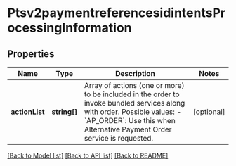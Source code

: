 # Ptsv2paymentreferencesidintentsProcessingInformation

## Properties
Name | Type | Description | Notes
------------ | ------------- | ------------- | -------------
**actionList** | **string[]** | Array of actions (one or more) to be included in the order to invoke bundled services along with order. Possible values: - &#x60;AP_ORDER&#x60;: Use this when Alternative Payment Order service is requested. | [optional] 

[[Back to Model list]](../README.md#documentation-for-models) [[Back to API list]](../README.md#documentation-for-api-endpoints) [[Back to README]](../README.md)


